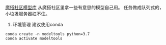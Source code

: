 [魔搭社区模型库](https://modelscope.cn/models)
从魔搭社区里拿一些有意思的模型自己用。 任务做成队列式的，小垃圾服务器扛不住。
1. 环境管理 建议使用conda

~~~shell
conda create -n modeltools python=3.7
conda activate modeltools
~~~
